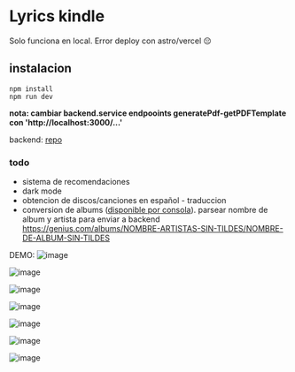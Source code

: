 # Lyrics kindle

Solo funciona en local. Error deploy con astro/vercel 😔

## instalacion 
```
npm install
npm run dev
```

**nota: cambiar backend.service endpooints generatePdf-getPDFTemplate con 'http://localhost:3000/...'**

backend: [repo](https://github.com/brandonporcel/kindle-genius/tree/dev)

### todo
- sistema de recomendaciones
- dark mode
- obtencion de discos/canciones en español - traduccion
- conversion de albums ([disponible por consola](https://github.com/brandonporcel/genius-scrap)). parsear nombre de album y artista para enviar a backend https://genius.com/albums/NOMBRE-ARTISTAS-SIN-TILDES/NOMBRE-DE-ALBUM-SIN-TILDES




DEMO:
![image](https://github.com/brandonporcel/lyric-kindle/assets/66080281/c65ace48-fb55-4158-bfb8-d11873c4599e)

![image](https://github.com/brandonporcel/lyric-kindle/assets/66080281/0fa33f07-4e76-4402-bf94-92f96cb1312e)

![image](https://github.com/brandonporcel/lyric-kindle/assets/66080281/10ec2428-238c-4bf7-8dea-6f46c3003fe7)

![image](https://github.com/brandonporcel/lyric-kindle/assets/66080281/b93bb4b3-33c4-4fdc-9037-5e1e2380eed9)

![image](https://github.com/brandonporcel/lyric-kindle/assets/66080281/d846ac99-62cc-4741-adc0-42e39c164017)

![image](https://github.com/brandonporcel/lyric-kindle/assets/66080281/34f38f0b-7fd7-41e4-a92e-58a8e1c3a24d)

![image](https://github.com/brandonporcel/lyric-kindle/assets/66080281/d636fa52-96c2-4712-8fca-63a380111a54)

